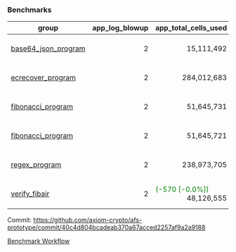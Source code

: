 ### Benchmarks
| group | app_log_blowup | app_total_cells_used | app_total_cycles | app_total_proof_time_ms | leaf_log_blowup | leaf_total_cells_used | leaf_total_cycles | leaf_total_proof_time_ms | instance | alloc |
|---|---|---|---|---|---|---|---|---|---|---|
| [ base64_json_program ](https://github.com/axiom-crypto/afs-prototype/blob/gh-pages/benchmarks/individual/base64_json-2-2-64cpu-linux-arm64-mimalloc.md) | <div style='text-align: right'> 2 </div>  | <div style='text-align: right'> 15,111,492 </div>  | <div style='text-align: right'> 217,347 </div>  | <span style='color: green'>(-11.0 [-0.4%])</span><div style='text-align: right'> 2,655.0 </div>  | <div style='text-align: right'> 2 </div>  | <span style='color: green'>(-55,280 [-0.0%])</span><div style='text-align: right'> 881,880,555 </div>  | <span style='color: green'>(-5,178 [-0.1%])</span><div style='text-align: right'> 6,776,894 </div>  | <span style='color: green'>(-594.0 [-1.2%])</span><div style='text-align: right'> 49,800.0 </div>  | 64cpu-linux-arm64 | mimalloc |
| [ ecrecover_program ](https://github.com/axiom-crypto/afs-prototype/blob/gh-pages/benchmarks/individual/ecrecover-2-2-64cpu-linux-arm64-mimalloc.md) | <div style='text-align: right'> 2 </div>  | <div style='text-align: right'> 284,012,683 </div>  | <div style='text-align: right'> 5,163,177 </div>  | <span style='color: red'>(+331.0 [+1.3%])</span><div style='text-align: right'> 26,466.0 </div>  | <div style='text-align: right'> - </div>  | <div style='text-align: right'> - </div>  | <div style='text-align: right'> - </div>  | <div style='text-align: right'> - </div>  | 64cpu-linux-arm64 | mimalloc |
| [ fibonacci_program ](https://github.com/axiom-crypto/afs-prototype/blob/gh-pages/benchmarks/individual/fibonacci-2-2-64cpu-linux-arm64-mimalloc.md) | <div style='text-align: right'> 2 </div>  | <div style='text-align: right'> 51,645,731 </div>  | <div style='text-align: right'> 1,500,219 </div>  | <span style='color: red'>(+8.0 [+0.1%])</span><div style='text-align: right'> 6,636.0 </div>  | <div style='text-align: right'> 2 </div>  | <span style='color: green'>(-18,880 [-0.0%])</span><div style='text-align: right'> 461,434,423 </div>  | <span style='color: green'>(-1,748 [-0.0%])</span><div style='text-align: right'> 3,508,267 </div>  | <span style='color: green'>(-82.0 [-0.2%])</span><div style='text-align: right'> 36,048.0 </div>  | 64cpu-linux-arm64 | mimalloc |
| [ fibonacci_program ](https://github.com/axiom-crypto/afs-prototype/blob/gh-pages/benchmarks/individual/fibonacci-2-2-64cpu-linux-x64-jemalloc.md) | <div style='text-align: right'> 2 </div>  | <div style='text-align: right'> 51,645,721 </div>  | <div style='text-align: right'> 1,500,219 </div>  | <span style='color: green'>(-76.0 [-1.1%])</span><div style='text-align: right'> 7,024.0 </div>  | <div style='text-align: right'> 2 </div>  | <div style='text-align: right'> 461,433,753 </div>  | <div style='text-align: right'> 3,508,305 </div>  | <span style='color: green'>(-199.0 [-0.5%])</span><div style='text-align: right'> 36,001.0 </div>  | 64cpu-linux-x64 | jemalloc |
| [ regex_program ](https://github.com/axiom-crypto/afs-prototype/blob/gh-pages/benchmarks/individual/regex-2-2-64cpu-linux-arm64-mimalloc.md) | <div style='text-align: right'> 2 </div>  | <div style='text-align: right'> 238,973,705 </div>  | <div style='text-align: right'> 4,190,904 </div>  | <span style='color: red'>(+156.0 [+0.6%])</span><div style='text-align: right'> 27,526.0 </div>  | <div style='text-align: right'> 2 </div>  | <div style='text-align: right'> 942,162,369 </div>  | <div style='text-align: right'> 7,311,878 </div>  | <span style='color: red'>(+712.0 [+1.0%])</span><div style='text-align: right'> 70,705.0 </div>  | 64cpu-linux-arm64 | mimalloc |
| [ verify_fibair ](https://github.com/axiom-crypto/afs-prototype/blob/gh-pages/benchmarks/individual/verify_fibair-2-2-64cpu-linux-arm64-mimalloc.md) | <div style='text-align: right'> 2 </div>  | <span style='color: green'>(-570 [-0.0%])</span><div style='text-align: right'> 48,126,555 </div>  | <span style='color: green'>(-29 [-0.0%])</span><div style='text-align: right'> 198,576 </div>  | <span style='color: green'>(-29.0 [-0.5%])</span><div style='text-align: right'> 5,671.0 </div>  | <div style='text-align: right'> - </div>  | <div style='text-align: right'> - </div>  | <div style='text-align: right'> - </div>  | <div style='text-align: right'> - </div>  | 64cpu-linux-arm64 | mimalloc |


Commit: https://github.com/axiom-crypto/afs-prototype/commit/40c4d804bcadeab370a67acced2257af9a2a9188

[Benchmark Workflow](https://github.com/axiom-crypto/afs-prototype/actions/runs/12191939517)
